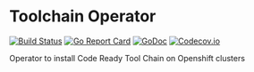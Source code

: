 # Toolchain Operator

[![Build Status](https://ci.centos.org/buildStatus/icon?job=devtools-toolchain-operator-build-master)](https://ci.centos.org/view/Devtools/job/devtools-toolchain-operator-build-master/lastBuild/)
[![Go Report Card](https://goreportcard.com/badge/github.com/fabric8-services/toolchain-operator)](https://goreportcard.com/report/github.com/fabric8-services/toolchain-operator)
[![GoDoc](https://godoc.org/github.com/fabric8-services/toolchain-operator?status.png)](https://godoc.org/github.com/fabric8-services/toolchain-operator)
[![Codecov.io](https://codecov.io/gh/fabric8-services/toolchain-operator/branch/master/graph/badge.svg)](https://codecov.io/gh/fabric8-services/toolchain-operator)

Operator to install Code Ready Tool Chain on Openshift clusters
